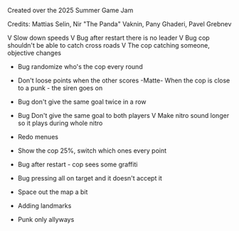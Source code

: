 Created over the 2025 Summer Game Jam

Credits: Mattias Selin, Nir "The Panda" Vaknin, Pany Ghaderi, Pavel Grebnev

V Slow down speeds
V Bug after restart there is no leader
V Bug cop shouldn't be able to catch cross roads
V The cop catching someone, objective changes

- Bug randomize who's the cop every round 
- Don't loose points when the other scores
-Matte- When the cop is close to a punk - the siren goes on
- Bug don't give the same goal twice in a row
- Bug Don't give the same goal to both players
V Make nitro sound longer so it plays during whole nitro

- Redo menues
- Show the cop 25%, switch which ones every point
- Bug after restart - cop sees some graffiti
- Bug pressing all on target and it doesn't accept it
- Space out the map a bit
- Adding landmarks
- Punk only allyways
